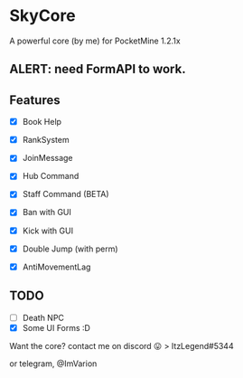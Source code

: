 # SkyCore
A powerful core (by me) for PocketMine 1.2.1x

## ALERT: need FormAPI to work.

## Features

- [x] Book Help

- [x] RankSystem

- [x] JoinMessage

- [x] Hub Command

- [x] Staff Command (BETA)

- [x] Ban with GUI

- [x] Kick with GUI

- [x] Double Jump (with perm)

- [x] AntiMovementLag

## TODO

- [ ] Death NPC
- [x] Some UI Forms :D

Want the core? contact me on discord :stuck_out_tongue: > ItzLegend#5344

or telegram, @ImVarion
